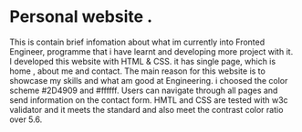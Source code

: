 # Personal website .
This is contain brief infomation about what im currently into Fronted Engineer,
programme that i have learnt and developing more project with it.
I developed this website with HTML & CSS.
it has single page, which is home , about me and contact.
The main reason for this website is to showcase my skills and what am good at Engineering.
i choosed the color scheme #2D4909 and #ffffff.
Users can navigate through all pages and send information on the contact form.
HMTL and CSS are tested with w3c validator and it meets the standard and also meet the contrast color ratio over 5.6.
